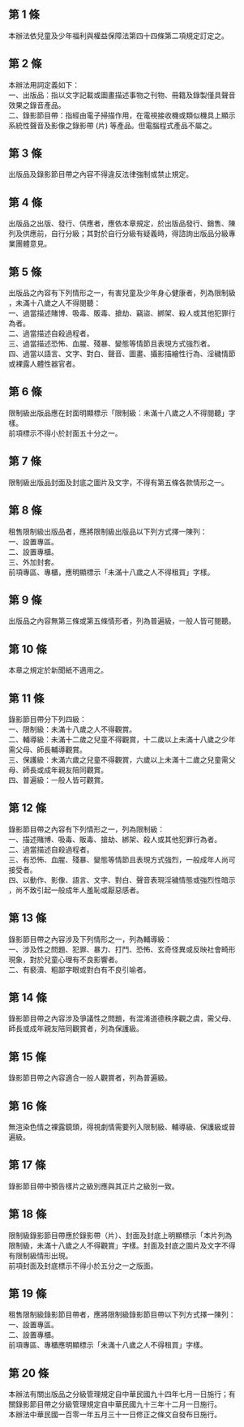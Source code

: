 第 1 條
-------
本辦法依兒童及少年福利與權益保障法第四十四條第二項規定訂定之。

第 2 條
-------
本辦法用詞定義如下：  
一、出版品：指以文字記載或圖畫描述事物之刊物、冊籍及錄製僅具聲音  
    效果之錄音產品。  
二、錄影節目帶：指經由電子掃描作用，在電視接收機或類似機具上顯示  
    系統性聲音及影像之錄影帶 (片) 等產品。但電腦程式產品不屬之。

第 3 條
-------
出版品及錄影節目帶之內容不得違反法律強制或禁止規定。

第 4 條
-------
出版品之出版、發行、供應者，應依本章規定，於出版品發行、銷售、陳  
列及供應前，自行分級；其對於自行分級有疑義時，得諮詢出版品分級專  
業團體意見。

第 5 條
-------
出版品之內容有下列情形之一，有害兒童及少年身心健康者，列為限制級  
，未滿十八歲之人不得閱聽：  
一、過當描述賭博、吸毒、販毒、搶劫、竊盜、綁架、殺人或其他犯罪行  
    為者。  
二、過當描述自殺過程者。  
三、過當描述恐怖、血腥、殘暴、變態等情節且表現方式強烈者。  
四、過當以語言、文字、對白、聲音、圖畫、攝影描繪性行為、淫穢情節  
    或裸露人體性器官者。

第 6 條
-------
限制級出版品應在封面明顯標示「限制級：未滿十八歲之人不得閱聽」字  
樣。  
前項標示不得小於封面五十分之一。

第 7 條
-------
限制級出版品封面及封底之圖片及文字，不得有第五條各款情形之一。

第 8 條
-------
租售限制級出版品者，應將限制級出版品以下列方式擇一陳列：  
一、設置專區。  
二、設置專櫃。  
三、外加封套。  
前項專區、專櫃，應明顯標示「未滿十八歲之人不得租買」字樣。

第 9 條
-------
出版品之內容無第三條或第五條情形者，列為普遍級，一般人皆可閱聽。

第 10 條
--------
本章之規定於新聞紙不適用之。

第 11 條
--------
錄影節目帶分下列四級：  
一、限制級：未滿十八歲之人不得觀賞。  
二、輔導級：未滿十二歲之兒童不得觀賞，十二歲以上未滿十八歲之少年  
    需父母、師長輔導觀賞。  
三、保護級：未滿六歲之兒童不得觀賞，六歲以上未滿十二歲之兒童需父  
    母、師長或成年親友陪同觀賞。  
四、普遍級：一般人皆可觀賞。

第 12 條
--------
錄影節目帶之內容有下列情形之一，列為限制級：  
一、描述賭博、吸毒、販毒、搶劫、綁架、殺人或其他犯罪行為者。  
二、過當描述自殺過程者。  
三、有恐怖、血腥、殘暴、變態等情節且表現方式強烈，一般成年人尚可  
    接受者。  
四、以動作、影像、語言、文字、對白、聲音表現淫穢情態或強烈性暗示  
    ，尚不致引起一般成年人羞恥或厭惡感者。

第 13 條
--------
錄影節目帶之內容涉及下列情形之一，列為輔導級：  
一、涉及性之問題、犯罪、暴力、打鬥、恐怖、玄奇怪異或反映社會畸形  
    現象，對於兒童心理有不良影響者。  
二、有褻瀆、粗鄙字眼或對白有不良引喻者。

第 14 條
--------
錄影節目帶之內容涉及爭議性之問題，有混淆道德秩序觀之虞，需父母、  
師長或成年親友陪同觀賞者，列為保護級。

第 15 條
--------
錄影節目帶之內容適合一般人觀賞者，列為普遍級。

第 16 條
--------
無渲染色情之裸露鏡頭，得視劇情需要列入限制級、輔導級、保護級或普  
遍級。

第 17 條
--------
錄影節目帶中預告樣片之級別應與其正片之級別一致。

第 18 條
--------
限制級錄影節目帶應於錄影帶（片）、封面及封底上明顯標示「本片列為  
限制級，未滿十八歲之人不得觀賞」字樣。封面及封底之圖片及文字不得  
有限制級情形出現。  
前項封面及封底標示不得小於五分之一之版面。

第 19 條
--------
租售限制級錄影節目帶者，應將限制級錄影節目帶以下列方式擇一陳列：  
一、設置專區。  
二、設置專櫃。  
前項專區、專櫃應明顯標示「未滿十八歲之人不得租買」字樣。

第 20 條
--------
本辦法有關出版品之分級管理規定自中華民國九十四年七月一日施行；有  
關錄影節目帶之分級管理規定自中華民國九十三年十二月一日施行。  
本辦法中華民國一百零一年五月三十一日修正之條文自發布日施行。

